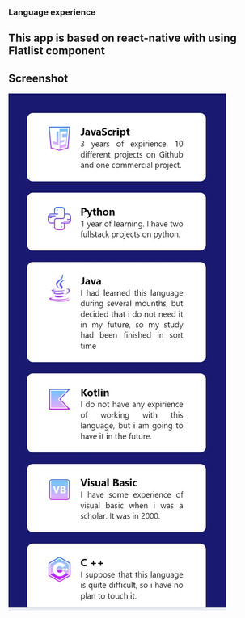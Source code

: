 ### Language experience ###
## This app is based on react-native with using Flatlist component ##

## Screenshot ##
![alt text](https://github.com/AnastasiaMir/mobileApp/blob/main/1.jpg?raw=true)
